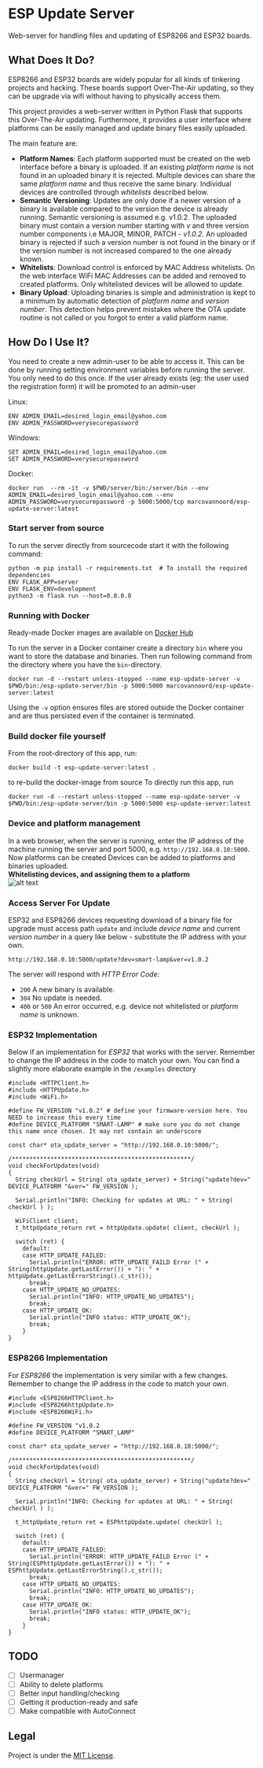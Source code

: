 # ESP Update Server

Web-server for handling files and updating of ESP8266 and ESP32 boards.

## What Does It Do?

ESP8266 and ESP32 boards are widely popular for all kinds of tinkering projects and hacking. These boards support Over-The-Air updating, so they can be upgrade via wifi without having to physically access them.

This project provides a web-server written in Python Flask that supports this Over-The-Air updating. Furthermore, it provides a user interface where platforms can be easily managed and update binary files easily uploaded.

The main feature are:

- **Platform Names**: Each platform supported must be created on the web interface before a binary is uploaded. If an existing _platform name_ is not found in an uploaded binary it is rejected. Multiple devices can share the same _platform name_ and thus receive the same binary. Individual devices are controlled through _whitelists_ described below.
- **Semantic Versioning**: Updates are only done if a newer version of a binary is available compared to the version the device is already running. Semantic versioning is assumed e.g. v1.0.2. The uploaded binary must contain a version number starting with _v_ and three version number components i.e MAJOR, MINOR, PATCH - _v1.0.2_. An uploaded binary is rejected if such a version number is not found in the binary or if the version number is not increased compared to the one already known. 
- **Whitelists**: Download control is enforced by MAC Address whitelists. On the web interface WiFi MAC Addresses can be added and removed to created platforms. Only whitelisted devices will be allowed to update.
- **Binary Upload**: Uploading binaries is simple and administration is kept to a minimum by automatic detection of _platform name_ and _version number_. This detection helps prevent mistakes where the OTA update routine is not called or you forgot to enter a valid platform name.

## How Do I Use It?

You need to create a new admin-user to be able to access it. This can be done by running setting environment variables before running the server. You only need to do this once. If the user already exists (eg: the user used the registration form) it will be promoted to an admin-user

Linux:
```
ENV ADMIN_EMAIL=desired_login_email@yahoo.com
ENV ADMIN_PASSWORD=verysecurepassword
```
Windows:
```
SET ADMIN_EMAIL=desired_login_email@yahoo.com
SET ADMIN_PASSWORD=verysecurepassword
```
Docker:
```
docker run  --rm -it -v $PWD/server/bin:/server/bin --env ADMIN_EMAIL=desired_login_email@yahoo.com --env ADMIN_PASSWORD=verysecurepassword -p 5000:5000/tcp marcovannoord/esp-update-server:latest
```

### Start server from source

To run the server directly from sourcecode start it with the following command:

```
python -m pip install -r requirements.txt  # To install the required dependencies
ENV FLASK_APP=server
ENV FLASK_ENV=development
python3 -m flask run --host=0.0.0.0 
```

### Running with Docker

Ready-made Docker images are available on [Docker Hub](https://hub.docker.com/r/marcovannoord/esp-update-server/)

To run the server in a Docker container create a directory `bin` where you want to store the database and binaries. Then run following command from the directory where you have the `bin`-directory.  
```
docker run -d --restart unless-stopped --name esp-update-server -v $PWD/bin:/esp-update-server/bin -p 5000:5000 marcovannoord/esp-update-server:latest
```
Using the `-v` option ensures files are stored outside the Docker container and are thus persisted even if the container is terminated.

### Build docker file yourself
From the root-directory of this app, run: 
```
docker build -t esp-update-server:latest . 
``` 
to re-build the docker-image from source
To directly run this app, run
```
docker run -d --restart unless-stopped --name esp-update-server -v $PWD/bin:/esp-update-server/bin -p 5000:5000 esp-update-server:latest
```

### Device and platform management

In a web browser, when the server is running, enter the IP address of the machine running the server and port 5000, e.g. `http://192.168.0.10:5000`. Now platforms can be created Devices can be added to platforms and binaries uploaded.  
**Whitelisting devices, and assigning them to a platform**  
![alt text](img/whitelist.png "Whitelist page")  

### Access Server For Update

ESP32 and ESP8266 devices requesting download of a binary file for upgrade must access path `update` and include _device name_ and current _version number_ in a query like below - substitute the IP address with your own.

```
http://192.168.0.10:5000/update?dev=smart-lamp&ver=v1.0.2
```

The server will respond with _HTTP Error Code_:
- `200` A new binary is available.
- `304` No update is needed.
- `400` or `500` An error occurred, e.g. device not whitelisted or _platform name_ is unknown.

### ESP32 Implementation

Below if an implementation for _ESP32_ that works with the server. Remember to change the IP address in the code to match your own. You can find a slightly more elaborate example in the `/examples` directory

```
#include <HTTPClient.h>
#include <HTTPUpdate.h>
#include <WiFi.h>

#define FW_VERSION "v1.0.2" # define your firmware-version here. You NEED to increase this every time
#define DEVICE_PLATFORM "SMART-LAMP" # make sure you do not change this name once chosen. It may not contain an underscore

const char* ota_update_server = "http://192.168.0.10:5000/";

/***************************************************/
void checkForUpdates(void)
{
  String checkUrl = String( ota_update_server) + String("update?dev=" DEVICE_PLATFORM "&ver=" FW_VERSION );

  Serial.println("INFO: Checking for updates at URL: " + String( checkUrl ) );

  WiFiClient client;
  t_httpUpdate_return ret = httpUpdate.update( client, checkUrl );

  switch (ret) {
    default:
    case HTTP_UPDATE_FAILED:
      Serial.println("ERROR: HTTP_UPDATE_FAILD Error (" + String(httpUpdate.getLastError()) + "): " + httpUpdate.getLastErrorString().c_str());
      break;
    case HTTP_UPDATE_NO_UPDATES:
      Serial.println("INFO: HTTP_UPDATE_NO_UPDATES");
      break;
    case HTTP_UPDATE_OK:
      Serial.println("INFO status: HTTP_UPDATE_OK");
      break;
    }
}
```

### ESP8266 Implementation

For _ESP8266_ the implementation is very similar with a few changes. Remember to change the IP address in the code to match your own.

```
#include <ESP8266HTTPClient.h>
#include <ESP8266httpUpdate.h>
#include <ESP8266WiFi.h>

#define FW_VERSION "v1.0.2
#define DEVICE_PLATFORM "SMART_LAMP"

const char* ota_update_server = "http://192.168.0.10:5000/";

/***************************************************/
void checkForUpdates(void)
{
  String checkUrl = String( ota_update_server) + String("update?dev=" DEVICE_PLATFORM "&ver=" FW_VERSION );

  Serial.println("INFO: Checking for updates at URL: " + String( checkUrl ) );
  
  t_httpUpdate_return ret = ESPhttpUpdate.update( checkUrl );

  switch (ret) {
    default:
    case HTTP_UPDATE_FAILED:
      Serial.println("ERROR: HTTP_UPDATE_FAILD Error (" + String(ESPhttpUpdate.getLastError()) + "): " + ESPhttpUpdate.getLastErrorString().c_str());
      break;
    case HTTP_UPDATE_NO_UPDATES:
      Serial.println("INFO: HTTP_UPDATE_NO_UPDATES");
      break;
    case HTTP_UPDATE_OK:
      Serial.println("INFO status: HTTP_UPDATE_OK");
      break;
    }
}
```

## TODO
- [ ] Usermanager
- [ ] Ability to delete platforms
- [ ] Better input handling/checking
- [ ] Getting it production-ready and safe
- [ ] Make compatible with AutoConnect

## Legal

Project is under the [MIT License](LICENSE.md).
